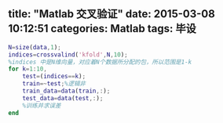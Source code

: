 title: "Matlab 交叉验证"
date: 2015-03-08 10:12:51
categories: Matlab
tags: 毕设
---

```matlab
N=size(data,1);
indices=crossvalind('kfold',N,10);
%indices 中是N维向量，对应着N个数据所分配的包，所以范围是1-k
for k=1:10,
	test=(indices==k);
	train=~test;%逻辑非
	train_data=data(train,:);
	test_data=data(test,:);
	%训练并求误差
end
```
